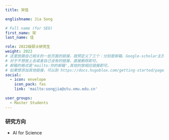 ```yaml
---
title: 宋佳

englishname: Jia Song

# Full name (for SEO)
first_name: 宋
last_name: 佳

role: 2022级硕士研究生
weight: 2022
# 这里放跟自己相关的一些页面的链接，我预定义了三个：分别是邮箱、Google-scholar主页和github主页
# 对于不想放上去或者自己没有的链接，直接删除即可。
# 邮箱的格式是'mailto:你的邮箱',其他的放相应链接即可。
# 如果想添加其他链接，可以到 https://docs.hugoblox.com/getting-started/page-builder/#icons 上去找图标，或者直接放在下面的详细介绍上
social:
  - icon: envelope
    icon_pack: fas
    link: 'mailto:songjia@stu.xmu.edu.cn'

user_groups:
  - Master Students
---
```

### 研究方向
- AI for Science
